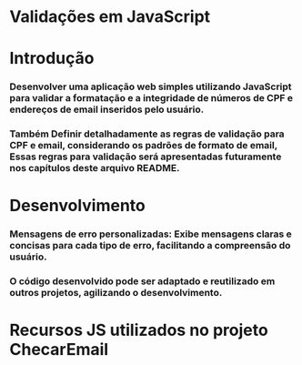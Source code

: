 # Validações em JavaScript 

# Introdução 

### Desenvolver uma aplicação web simples utilizando JavaScript para validar a formatação e a integridade de números de CPF e endereços de email inseridos pelo usuário. 
### Também Definir detalhadamente as regras de validação para CPF e email, considerando os padrões de formato de email, Essas regras para validação será apresentadas futuramente nos capítulos deste arquivo README.

# Desenvolvimento 

### Mensagens de erro personalizadas: Exibe mensagens claras e concisas para cada tipo de erro, facilitando a compreensão do usuário.
### O código desenvolvido pode ser adaptado e reutilizado em outros projetos, agilizando o desenvolvimento.

# Recursos JS utilizados no projeto ChecarEmail

